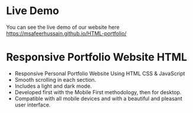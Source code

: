 # Live Demo
You can see the live demo of our website here
https://msafeerhussain.github.io/HTML-portfolio/

# Responsive Portfolio Website HTML

- Responsive Personal Portfolio Website Using HTML CSS & JavaScript
- Smooth scrolling in each section.
- Includes a light and dark mode.
- Developed first with the Mobile First methodology, then for desktop.
- Compatible with all mobile devices and with a beautiful and pleasant user interface.
